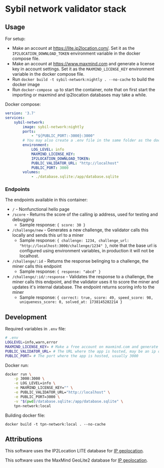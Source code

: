 # Sybil network validator stack

## Usage

For setup:

- Make an account at https://lite.ip2location.com/. Set it as the `IP2LOCATION_DOWNLOAD_TOKEN` environment variable in the docker compose file.
- Make an account at https://www.maxmind.com and generate a license key in account settings. Set it as the `MAXMIND_LICENSE_KEY` environment variable in the docker compose file.
- Run `docker build -t sybil-network:nightly . --no-cache` to build the docker image
- Run `docker-compose up` to start the container, note that on first start the importing or maxmind and ip2location databases may take a while.


Docker compose:

```yaml
version: '3.7'
services:
    sybil-network:
        image: sybil-network:nightly
        ports:
            - "${PUBLIC_PORT:-3000}:3000" 
        # You may also create a .env file in the same folder as the docker-compose.yml file
        environment:
            LOG_LEVEL: info
            MAXMIND_LICENSE_KEY:
            IP2LOCATION_DOWNLOAD_TOKEN:
            PUBLIC_VALIDATOR_URL: "http://localhost"
            PUBLIC_PORT: 3000
        volumes:
            - ./database.sqlite:/app/database.sqlite
```

### Endpoints

The endpoints available in this container:

- `/` - Nonfunctional hello page
- `/score` - Returns the score of the calling ip address, used for testing and debugging
  - Sample response: `{ score: 30 }`
- `/challenge/new` - Generates a new challenge, the validator calls this locally and sends this url to a miner
  - Sample response: `{ challenge: 1234, challenge_url: "http://localhost:3000/challenge/1234" }`, note that the base url is configured using environment variables, in production it will not be localhost.
- `/challenge/:id` - Returns the response belinging to a challenge, the miner calls this endpoint
  - Sample response: `{ response: "abcd" }`
- `/challenge/:id/:response` - Validates the response to a challenge, the miner calls this endpoint, and the validator uses it to score the miner and updates it's internal database. The endpoint returns scoring info to the miner
   - Sample response: `{ correct: true, score: 49, speed_score: 98, uniqueness_score: 0, solved_at: 1738145282214 }`

## Development

Required variables in `.env` file:

```bash
# .env
LOGLEVEL=info,warn,error
MAXMIND_LICENSE_KEY= # Make a free account on maxmind.com and generate a license key in account settings
PUBLIC_VALIDATOR_URL= # The URL where the app is hosted, may be an ip or domain based url starting with http:// or https://
PUBLIC_PORT= # The port where the app is hosted, usually 3000
```

Docker run:

```bash
docker run \
    -p 3000:3000 \
    -e LOG_LEVEL=info \
    -e MAXMIND_LICENSE_KEY="" \
    -e PUBLIC_VALIDATOR_URL="http://localhost" \
    -e PUBLIC_PORT=3000 \
    -v "$(pwd)/database.sqlite:/app/database.sqlite" \
    tpn-network:local
```

Building docker file:

```docker build -t tpn-network:local . --no-cache```

## Attributions

This software uses the IP2Location LITE database for <a href="https://lite.ip2location.com">IP geolocation</a>.

This software uses the MaxMind GeoLite2 database for <a href="https://www.maxmind.com">IP geolocation</a>.